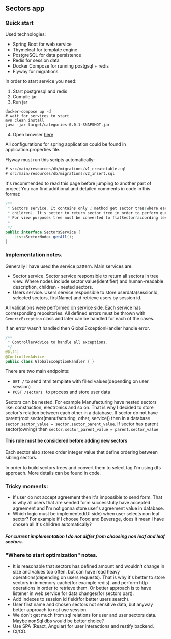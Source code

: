 ## Sectors app
### Quick start
 Used technologies:
- Spring Boot for web service
- Thymeleaf for template engine
- PostgreSQL for data persistence
- Redis for session data
- Docker Compose for running postgsql + redis
- Flyway for migrations 

In order to start service you need:
1. Start postgresql and redis
2. Compile jar
3. Run jar
```shell
docker-compose up -d
# wait for services to start
mvn clean install
java -jar target/categories-0.0.1-SNAPSHOT.jar
```
4. Open browser [here](http://localhost:11500)


All configurations for spring application could be found in application.properties file.

Flyway must run this scripts automatically:
```sql
# src/main/resources/db/migrations/v1_createtable.sql
# src/main/resources/db/migrations/v2_insert.sql
```
It's recommended to read this page before jumping to another part of project
You can find additional and detailed comments in code in this format:
```java
/**
 * Sectors service. It contains only 1 method get sector tree(where each node contains info about sector value and description and
 * children). It's better to return sector tree in order to perform query operation on tree.
 * For view purposes tree must be converted to flatSector(according level)
 *
 */
public interface SectorsService {
    List<SectorNode> getAll();
}

```

### Implementation notes.
Generally I have used the service pattern.
Main services are:
- Sector service. Sector service responsible to return all sectors in tree view.
Where nodes include sector value(identifier) and human-readable description, children - nested sectors.
- Users service. Users service responsible to store userdata(sessionId, selected sectors, firstName) and retrieve users by session id.

All validations were performed on service side. Each service has corresponding repositories. 
All defined errors must be thrown with <code>GenericException</code> class and later can be handled for each of the cases.

If an error wasn't handled then GlobalExceptionHandler handle error.
```java
/**
 * ControllerAdvice to handle all exceptions.
 */
@Slf4j
@ControllerAdvice
public class GlobalExceptionHandler { }
```

There are two main endpoints:
- <code>GET /</code> to send html template with filled values(depending on user session)
- <code>POST /sectors </code> to process and store user data

Sectors can be nested. For example Manufacturing have nested sectors like: construction, electronics and so on.
That is why I decided to store sector's relation between each other in a database.
If sector do not have parent(root sector(manufacturing, other, service)) then in a database <code>sector.sector_value = sector.sector_parent_value</code>.
If sector has parent sector(owning) then <code>sector.sector_parent_value = parent.sector_value</code>
#### This rule must be considered before adding new sectors
Each sector also stores order integer value that define ordering between sibling sectors.

In order to build sectors trees and convert them to select tag I'm using dfs approach. More details can be found in code. 


### Tricky moments:
- If user do not accept agreement then it's impossible to send form. That is why all users that are sended form successfully have accepted agreement and I'm not gonna store user's agreement value in database.
- Which logic must be implemented(UI side) when user selects non leaf sector? For example if I choose Food and Beverage, does it mean I have chosen all It's children automatically?
##### For current implementation I do not differ from choosing non leaf and leaf sectors.


### "Where to start optimization" notes.
- It is reasonable that sectors has defined amount and wouldn't change in size and values too often.
  but can have read heavy operations(depending on users requests). That is why it's better to store sectors in inmemory cache(for example redis).
  and perform http operations in order to retrieve them. Or better approach is to have listener in web service for data changes(for sectors part).
- Add indexes to session id field(for better users search).
- User first name and chosen sectors not sensitive data, but anyway better approach to not use session. 
- We don't get much from sql relations for user and user sectors data. Maybe nonSql dbs would be better choice?
- Use SPA (React, Angular) for user interactions and restify backend.
- CI/CD.